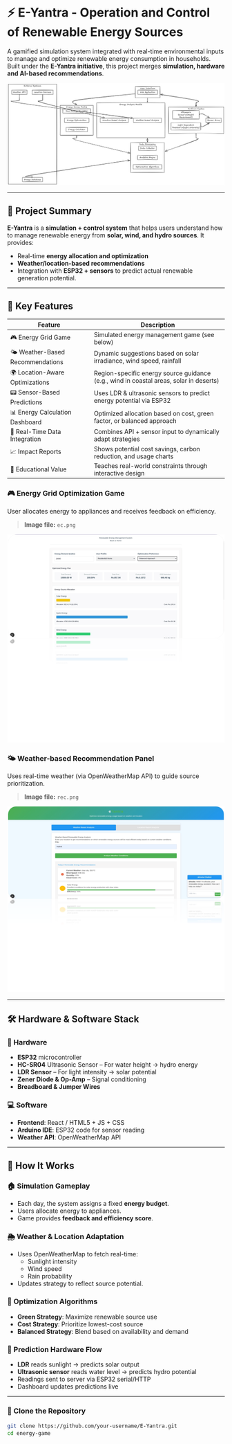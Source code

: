 # ⚡ E-Yantra - Operation and Control of Renewable Energy Sources

A gamified simulation system integrated with real-time environmental inputs to manage and optimize renewable energy consumption in households. Built under the **E-Yantra initiative**, this project merges **simulation, hardware and AI-based recommendations**.

![System Architecture](sys.png)

---

## 🧠 Project Summary

**E-Yantra** is a **simulation + control system** that helps users understand how to manage renewable energy from **solar, wind, and hydro sources**. It provides:
- Real-time **energy allocation and optimization**
- **Weather/location-based recommendations**
- Integration with **ESP32 + sensors** to predict actual renewable generation potential.

---

## 🚀 Key Features

| Feature                            | Description                                                                                 |
|-----------------------------------|---------------------------------------------------------------------------------------------|
| 🎮 Energy Grid Game               | Simulated energy management game (see below)                                                |
| 🌤 Weather-Based Recommendations | Dynamic suggestions based on solar irradiance, wind speed, rainfall                         |
| 🌍 Location-Aware Optimizations   | Region-specific energy source guidance (e.g., wind in coastal areas, solar in deserts)     |
| 📟 Sensor-Based Predictions       | Uses LDR & ultrasonic sensors to predict energy potential via ESP32                         |
| 📊 Energy Calculation Dashboard   | Optimized allocation based on cost, green factor, or balanced approach                     |
| 📡 Real-Time Data Integration     | Combines API + sensor input to dynamically adapt strategies                                 |
| 📈 Impact Reports                 | Shows potential cost savings, carbon reduction, and usage charts                           |
| 🧠 Educational Value              | Teaches real-world constraints through interactive design                                   |

### 🎮 Energy Grid Optimization Game  
User allocates energy to appliances and receives feedback on efficiency.  
> **Image file:** `ec.png`

![Energy Grid Game UI](./ec.png)

### 🌤 Weather-based Recommendation Panel  
Uses real-time weather (via OpenWeatherMap API) to guide source prioritization.  
> **Image file:** `rec.png`

![Weather Recommendation UI](./rec.png)

---

## 🛠️ Hardware & Software Stack

### 🔌 Hardware
- **ESP32** microcontroller
- **HC-SR04** Ultrasonic Sensor – For water height → hydro energy
- **LDR Sensor** – For light intensity → solar potential
- **Zener Diode & Op-Amp** – Signal conditioning
- **Breadboard & Jumper Wires**

### 💻 Software
- **Frontend**: React / HTML5 + JS + CSS
- **Arduino IDE**: ESP32 code for sensor reading
- **Weather API**: OpenWeatherMap API

---

## 🧪 How It Works

### 🏠 Simulation Gameplay
- Each day, the system assigns a fixed **energy budget**.
- Users allocate energy to appliances.
- Game provides **feedback and efficiency score**.

### 🌦 Weather & Location Adaptation
- Uses OpenWeatherMap to fetch real-time:
  - Sunlight intensity
  - Wind speed
  - Rain probability
- Updates strategy to reflect source potential.

### 🔋 Optimization Algorithms
- **Green Strategy**: Maximize renewable source use
- **Cost Strategy**: Prioritize lowest-cost source
- **Balanced Strategy**: Blend based on availability and demand

### 🧾 Prediction Hardware Flow
- **LDR** reads sunlight → predicts solar output
- **Ultrasonic sensor** reads water level → predicts hydro potential
- Readings sent to server via ESP32 serial/HTTP
- Dashboard updates predictions live

---
### 🧰 Clone the Repository
```bash
git clone https://github.com/your-username/E-Yantra.git
cd energy-game
